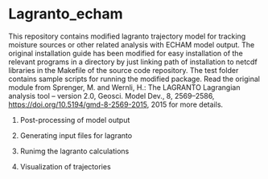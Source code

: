 # Lagranto_echam
This repository contains modified lagranto trajectory model for tracking moisture sources or other related analysis with ECHAM model output. The original installation guide has been modified for easy installation of the relevant programs in a directory by just linking path of installation to netcdf libraries in the Makefile of the source code repository. The test folder contains sample scripts for running the modified package. Read the original module from  Sprenger, M. and Wernli, H.: The LAGRANTO Lagrangian analysis tool – version 2.0, Geosci. Model Dev., 8, 2569–2586, https://doi.org/10.5194/gmd-8-2569-2015, 2015 for more details.

1. Post-processing of model output 


2. Generating input files for lagranto 


3. Runimg the lagranto calculations 


4. Visualization of trajectories 
